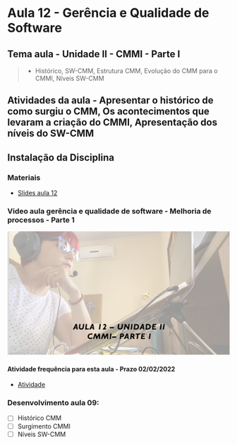 # Aula 12 - Gerência e Qualidade de Software
## Tema aula - Unidade II - CMMI - Parte I
>  *  Histórico, SW-CMM, Estrutura CMM, Evolução do CMM para o CMMI, Níveis SW-CMM


## Atividades da aula - Apresentar o histórico de como surgiu o CMM, Os acontecimentos que levaram a criação do CMMI, Apresentação dos níveis do SW-CMM


## Instalação da Disciplina

### Materiais

- [Slides aula 12](aula12_unidadeII_cmmi_parte1.pdf)

### Video aula gerência e qualidade de software -  Melhoria de processos - Parte 1
[![Aula - Melhoria de processos - PARTE 1](capa_aula12.png)](https://youtu.be/y24YYE0r7ZY)

####  Atividade frequência para esta aula - Prazo 02/02/2022

- [Atividade](https://forms.gle/QerZp5cEbgRPZ96j7)

### Desenvolvimento aula 09: 

- [ ] Histórico CMM
- [ ] Surgimento CMMI
- [ ] Níveis SW-CMM
